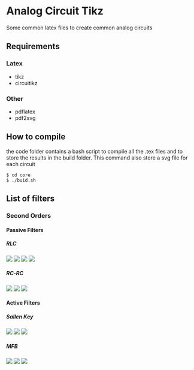 # Analog Circuit Tikz

Some common latex files to create common analog circuits

## Requirements

### Latex

* tikz
* circuitikz

### Other

* pdflatex
* pdf2svg

## How to compile

the code folder contains a bash script to compile all the .tex files and to store the results in the build folder. This command also store a svg file for each circuit

```
$ cd core
$ ./buid.sh
```

## List of filters

### Second Orders 
#### Passive Filters

##### RLC

<img src="./build/svg/RLC_LP.svg">

<img src="./build/svg/RLC_BP1.svg">

<img src="./build/svg/RLC_BP2.svg">

<img src="./build/svg/RLC_HP.svg">

##### RC-RC

<img src="./build/svg/RC_RC_LP.svg">

<img src="./build/svg/RC_RC_BP.svg">

<img src="./build/svg/RC_RC_HP.svg">

#### Active Filters

##### Sallen Key

<img src="./build/svg/SK_LP.svg">

<img src="./build/svg/SK_BP.svg">

<img src="./build/svg/SK_HP.svg">

##### MFB

<img src="./build/svg/MFB_LP.svg">

<img src="./build/svg/MFB_BP.svg">

<img src="./build/svg/MFB_HP.svg">
